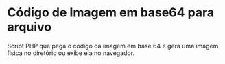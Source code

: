 # Código de Imagem em base64 para arquivo 

Script PHP que pega o código da imagem em base 64 e gera uma imagem fisica no diretório ou exibe ela no navegador.
